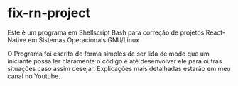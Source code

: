 # fix-rn-project
Este é um programa em Shellscript Bash para correção de projetos React-Native em Sistemas Operacionais GNU/Linux

O Programa foi escrito de forma simples de ser lida de modo que um iniciante possa ler claramente o código e
até desenvolver ele para outras situações caso assim desejar. Explicações mais detalhadas estarão em meu canal
no Youtube.
